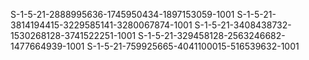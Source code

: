 S-1-5-21-2888995636-1745950434-1897153059-1001
S-1-5-21-3814194415-3229585141-3280067874-1001
S-1-5-21-3408438732-1530268128-3741522251-1001
S-1-5-21-329458128-2563246682-1477664939-1001
S-1-5-21-759925665-4041100015-516539632-1001

